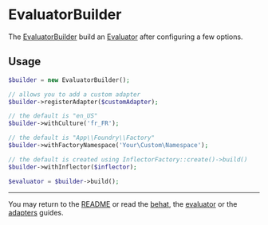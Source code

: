 # EvaluatorBuilder

The [EvaluatorBuilder][1] build an [Evaluator][2] after configuring a few options.

## Usage

```php
$builder = new EvaluatorBuilder();

// allows you to add a custom adapter
$builder->registerAdapter($customAdapter);

// the default is "en_US"
$builder->withCulture('fr_FR');

// the default is "App\\Foundry\\Factory"
$builder->withFactoryNamespace('Your\Custom\Namespace');

// the default is created using InflectorFactory::create()->build()
$builder->withInflector($inflector);

$evaluator = $builder->build();
```

---

You may return to the [README][2] or read the [behat][3], the [evaluator][4] or the [adapters][5] guides.

[1]: ../src/Evaluator.php
[2]: ../README.md
[3]: ./behat.md
[4]: ./evaluator.md
[5]: ./adapters/
